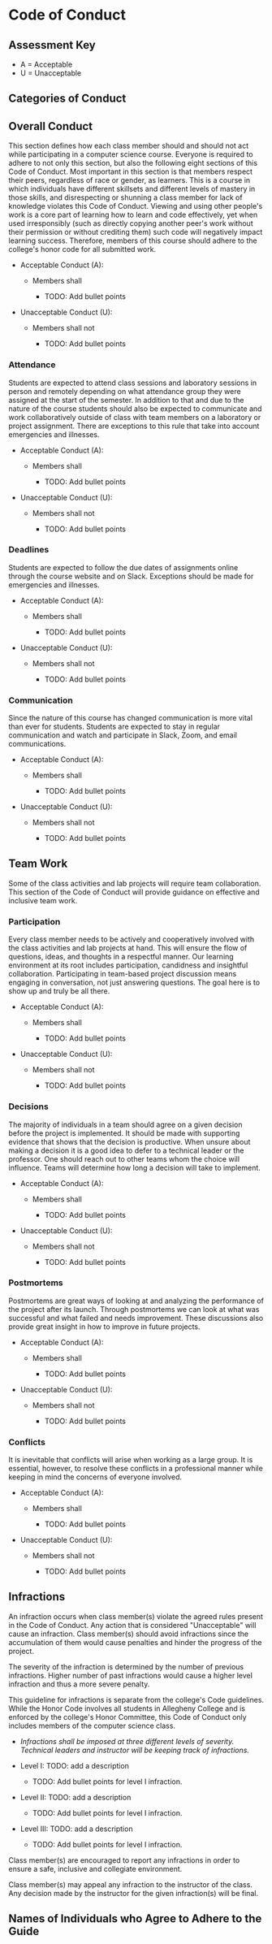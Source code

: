 # Code of Conduct

## Assessment Key

- A = Acceptable
- U = Unacceptable

## Categories of Conduct

## Overall Conduct

This section defines how each class member should and should not act while participating in a computer science course. Everyone is required to adhere to not only this section, but also the following eight sections of this Code of Conduct. Most important in this section is that members respect their peers, regardless of race or gender, as learners. This is a course in which individuals have different skillsets and different levels of mastery in those skills, and disrespecting or shunning a class member for lack of knowledge violates this Code of Conduct. Viewing and using other people's work is a core part of learning how to learn and code effectively, yet when used irresponsibly (such as directly copying another peer's work without their permission or without crediting them) such code will negatively impact learning success. Therefore, members of this course should adhere to the college's honor code for all submitted work.

- Acceptable Conduct (A):

  - Members shall

    - TODO: Add bullet points

- Unacceptable Conduct (U):

  - Members shall not

    - TODO: Add bullet points

### Attendance

Students are expected to attend class sessions and laboratory sessions in person and remotely depending on what attendance group they were assigned at the start of the semester. In addition to that and due to the nature of the course students should also be expected to communicate and work collaboratively outside of class with team members on a laboratory or project assignment. There are exceptions to this rule that take into account emergencies and illnesses.

- Acceptable Conduct (A):

  - Members shall

    - TODO: Add bullet points

- Unacceptable Conduct (U):

  - Members shall not

    - TODO: Add bullet points

### Deadlines

Students are expected to follow the due dates of assignments online through the course website and on Slack. Exceptions should be made for emergencies and illnesses.

- Acceptable Conduct (A):

  - Members shall

    - TODO: Add bullet points

- Unacceptable Conduct (U):

  - Members shall not

    - TODO: Add bullet points

### Communication

Since the nature of this course has changed communication is more vital than ever for students. Students are expected to stay in regular communication and watch and participate in Slack, Zoom, and email communications.

- Acceptable Conduct (A):

  - Members shall

    - TODO: Add bullet points

- Unacceptable Conduct (U):

  - Members shall not

    - TODO: Add bullet points

## Team Work

Some of the class activities and lab projects will require team collaboration. This section of the Code of Conduct will provide guidance on effective and inclusive team work.

### Participation

Every class member needs to be actively and cooperatively involved with the class activities and lab projects at hand. This will ensure the flow of questions, ideas, and thoughts in a respectful manner. Our learning environment at its root includes participation, candidness and insightful collaboration. Participating in team-based project discussion means engaging in conversation, not just answering questions. The goal here is to show up and truly be all there.

- Acceptable Conduct (A):

  - Members shall

    - TODO: Add bullet points

- Unacceptable Conduct (U):

  - Members shall not

    - TODO: Add bullet points

### Decisions

The majority of individuals in a team should agree on a given decision before the project is implemented. It should be made with supporting evidence that shows that the decision is productive. When unsure about making a decision it is a good idea to defer to a technical leader or the professor. One should reach out to other teams whom the choice will influence. Teams will determine how long a decision will take to implement.

- Acceptable Conduct (A):

  - Members shall

    - TODO: Add bullet points

- Unacceptable Conduct (U):

  - Members shall not

    - TODO: Add bullet points

### Postmortems

Postmortems are great ways of looking at and analyzing the performance of the project after its launch. Through postmortems we can look at what was successful and what failed and needs improvement. These discussions also provide great insight in how to improve in future projects.

- Acceptable Conduct (A):

  - Members shall

    - TODO: Add bullet points

- Unacceptable Conduct (U):

  - Members shall not

    - TODO: Add bullet points

### Conflicts

It is inevitable that conflicts will arise when working as a large group. It is essential, however, to resolve these conflicts in a professional manner while keeping in mind the concerns of everyone involved.

- Acceptable Conduct (A):

  - Members shall

    - TODO: Add bullet points

- Unacceptable Conduct (U):

  - Members shall not

    - TODO: Add bullet points

## Infractions

An infraction occurs when class member(s) violate the agreed rules present in the Code of Conduct. Any action that is considered "Unacceptable" will cause an infraction. Class member(s) should avoid infractions since the accumulation of them would cause penalties and hinder the progress of the project.

The severity of the infraction is determined by the number of previous infractions. Higher number of past infractions would cause a higher level infraction and thus a more severe penalty.

This guideline for infractions is separate from the college's Code guidelines. While the Honor Code involves all students in Allegheny College and is enforced by the college's Honor Committee, this Code of Conduct only includes members of the computer science class.

- _Infractions shall be imposed at three different levels of severity. Technical leaders and instructor will be keeping track of infractions._

- Level I: TODO: add a description 
  
  - TODO: Add bullet points for level I infraction.

- Level II: TODO: add a description 
  
  - TODO: Add bullet points for level I infraction.

- Level III: TODO: add a description 

  - TODO: Add bullet points for level I infraction.

Class member(s) are encouraged to report any infractions in order to ensure a safe, inclusive and collegiate environment.

Class member(s) may appeal any infraction to the instructor of the class. Any decision made by the instructor for the given infraction(s) will be final.

## Names of Individuals who Agree to Adhere to the Guide
